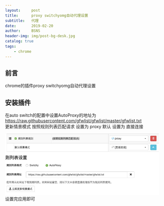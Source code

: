 ```yaml
---
layout:     post
title:      proxy switchyomg自动代理设置
subtitle:   代理
date:       2019-02-20
author:     BSNS
header-img: img/post-bg-desk.jpg
catalog: true
tags:
    - chrome
---
```


## 前言

chrome的插件proxy switchyomg自动代理设置


## 安装插件
在auto switch的配置中设置AutoProxy的地址为
https://raw.githubusercontent.com/gfwlist/gfwlist/master/gfwlist.txt  
更新情景模式
按照规则列表匹配请求 设置为 proxy
默认 设置为 直接连接

![](/img/2019/2019-02-20.jpeg)
设置完应用即可
